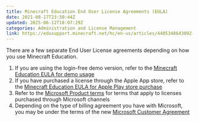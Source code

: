 ```yaml
---
title: Minecraft Education End User License Agreements (EULA)
date: 2021-08-17T23:50:44Z
updated: 2025-06-12T18:07:29Z
categories: Administration and License Management
link: https://edusupport.minecraft.net/hc/en-us/articles/4405348643092-Minecraft-Education-End-User-License-Agreements-EULA
---
```


There are a few separate End User License agreements depending on how you use Minecraft Education.

1.  If you are using the login-free demo version, refer to the [Minecraft Education EULA for demo usage](https://education.minecraft.net/en-us/eula-demo)
2.  If you have purchased a license through the Apple App store, refer to the [Minecraft Education EULA for Apple Play store purchase](https://education.minecraft.net/content/minecraft-edu/language-masters/en-us/eula.html)
3.  Refer to the [Microsoft Product terms](https://www.microsoft.com/licensing/terms/productoffering/MinecraftEducationEdition/all) for terms that apply to licenses purchased through Microsoft channels
4.  Depending on the type of billing agreement you have with Microsoft, you may be under the terms of the new [Microsoft Customer Agreement](https://www.microsoft.com/en-us/Licensing/how-to-buy/microsoft-customer-agreement?msockid=372aa61a8fca6cdd2b77b3c68ee76d81)
